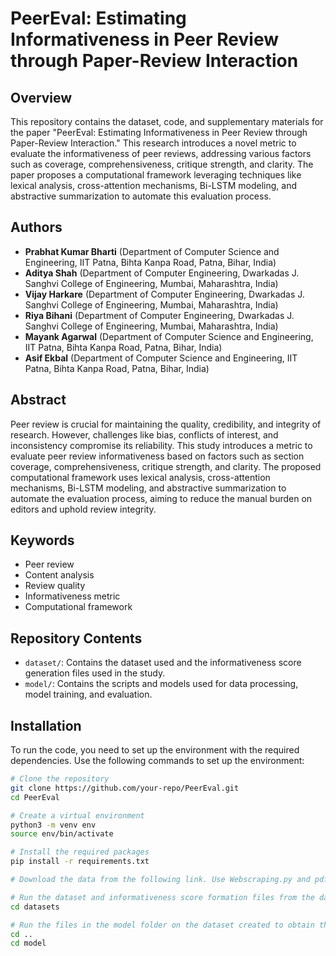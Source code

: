 # PeerEval: Estimating Informativeness in Peer Review through Paper-Review Interaction

## Overview

This repository contains the dataset, code, and supplementary materials for the paper "PeerEval: Estimating Informativeness in Peer Review through Paper-Review Interaction." This research introduces a novel metric to evaluate the informativeness of peer reviews, addressing various factors such as coverage, comprehensiveness, critique strength, and clarity. The paper proposes a computational framework leveraging techniques like lexical analysis, cross-attention mechanisms, Bi-LSTM modeling, and abstractive summarization to automate this evaluation process.

## Authors

- **Prabhat Kumar Bharti** (Department of Computer Science and Engineering, IIT Patna, Bihta Kanpa Road, Patna, Bihar, India)
- **Aditya Shah** (Department of Computer Engineering, Dwarkadas J. Sanghvi College of Engineering, Mumbai, Maharashtra, India)
- **Vijay Harkare** (Department of Computer Engineering, Dwarkadas J. Sanghvi College of Engineering, Mumbai, Maharashtra, India)
- **Riya Bihani** (Department of Computer Engineering, Dwarkadas J. Sanghvi College of Engineering, Mumbai, Maharashtra, India)
- **Mayank Agarwal** (Department of Computer Science and Engineering, IIT Patna, Bihta Kanpa Road, Patna, Bihar, India)
- **Asif Ekbal** (Department of Computer Science and Engineering, IIT Patna, Bihta Kanpa Road, Patna, Bihar, India)

## Abstract

Peer review is crucial for maintaining the quality, credibility, and integrity of research. However, challenges like bias, conflicts of interest, and inconsistency compromise its reliability. This study introduces a metric to evaluate peer review informativeness based on factors such as section coverage, comprehensiveness, critique strength, and clarity. The proposed computational framework uses lexical analysis, cross-attention mechanisms, Bi-LSTM modeling, and abstractive summarization to automate the evaluation process, aiming to reduce the manual burden on editors and uphold review integrity.

## Keywords

- Peer review
- Content analysis
- Review quality
- Informativeness metric
- Computational framework

## Repository Contents

- `dataset/`: Contains the dataset used and the informativeness score generation files used in the study.
- `model/`: Contains the scripts and models used for data processing, model training, and evaluation.

## Installation

To run the code, you need to set up the environment with the required dependencies. Use the following commands to set up the environment:

```bash
# Clone the repository
git clone https://github.com/your-repo/PeerEval.git
cd PeerEval

# Create a virtual environment
python3 -m venv env
source env/bin/activate

# Install the required packages
pip install -r requirements.txt

# Download the data from the following link. Use Webscraping.py and pdf.py to create the test set

# Run the dataset and informativeness score formation files from the dataset folder
cd datasets

# Run the files in the model folder on the dataset created to obtain the results
cd ..
cd model

